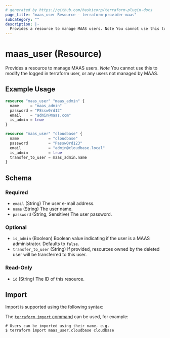 ```yaml
---
# generated by https://github.com/hashicorp/terraform-plugin-docs
page_title: "maas_user Resource - terraform-provider-maas"
subcategory: ""
description: |-
  Provides a resource to manage MAAS users. Note You cannot use this to modify the logged in terraform user, or any users not managed by MAAS.
---
```


# maas_user (Resource)

Provides a resource to manage MAAS users. *Note* You cannot use this to modify the logged in terraform user, or any users not managed by MAAS.

## Example Usage

```terraform
resource "maas_user" "maas_admin" {
  name     = "maas_admin"
  password = "P8ssw0rd12"
  email    = "admin@maas.com"
  is_admin = true
}

resource "maas_user" "cloudbase" {
  name             = "cloudbase"
  password         = "Passw0rd123"
  email            = "admin@cloudbase.local"
  is_admin         = true
  transfer_to_user = maas_admin.name
}
```

<!-- schema generated by tfplugindocs -->
## Schema

### Required

- `email` (String) The user e-mail address.
- `name` (String) The user name.
- `password` (String, Sensitive) The user password.

### Optional

- `is_admin` (Boolean) Boolean value indicating if the user is a MAAS administrator. Defaults to `false`.
- `transfer_to_user` (String) If provided, resources owned by the deleted user will be transferred to this user.

### Read-Only

- `id` (String) The ID of this resource.

## Import

Import is supported using the following syntax:

The [`terraform import` command](https://developer.hashicorp.com/terraform/cli/commands/import) can be used, for example:

```shell
# Users can be imported using their name. e.g.
$ terraform import maas_user.cloudbase cloudbase
```
